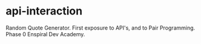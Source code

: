 # api-interaction
Random Quote Generator.
First exposure to API's, and to Pair Programming. Phase 0 Enspiral Dev Academy.
